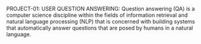PROJECT-01: USER QUESTION ANSWERING:
Question answering (QA) is a computer science discipline within the fields of information retrieval and natural language processing (NLP) that is concerned with building systems that automatically answer questions that are posed by humans in a natural language.
